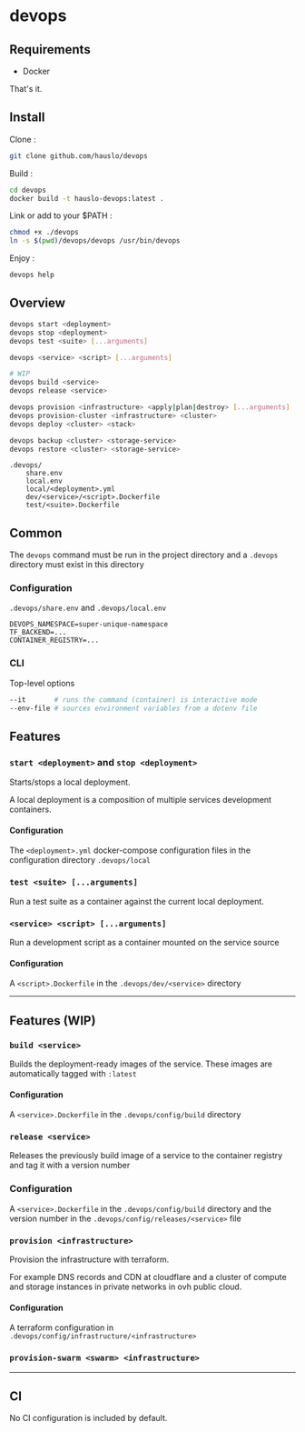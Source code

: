 # devops

## Requirements

- Docker

That's it.

## Install

Clone :

```bash
git clone github.com/hauslo/devops
```

Build :

```bash
cd devops
docker build -t hauslo-devops:latest .
```

Link or add to your \$PATH :

```bash
chmod +x ./devops
ln -s $(pwd)/devops/devops /usr/bin/devops
```

Enjoy :

```bash
devops help
```

## Overview

```bash
devops start <deployment>
devops stop <deployment>
devops test <suite> [...arguments]

devops <service> <script> [...arguments]

# WIP
devops build <service>
devops release <service>

devops provision <infrastructure> <apply|plan|destroy> [...arguments]
devops provision-cluster <infrastructure> <cluster>
devops deploy <cluster> <stack>

devops backup <cluster> <storage-service>
devops restore <cluster> <storage-service>
```

```
.devops/
    share.env
    local.env
    local/<deployment>.yml
    dev/<service>/<script>.Dockerfile
    test/<suite>.Dockerfile
```

## Common

The `devops` command must be run in the project directory and a `.devops` directory must exist in this directory

### Configuration

`.devops/share.env` and `.devops/local.env`

```env
DEVOPS_NAMESPACE=super-unique-namespace
TF_BACKEND=...
CONTAINER_REGISTRY=...
```

### CLI

Top-level options

```bash
--it       # runs the command (container) is interactive mode
--env-file # sources environment variables from a dotenv file
```

## Features

### `start <deployment>` and `stop <deployment>`

Starts/stops a local deployment.

A local deployment is a composition of multiple services development containers.

#### Configuration

The `<deployment>.yml` docker-compose configuration files in the configuration directory `.devops/local`

### `test <suite> [...arguments]`

Run a test suite as a container against the current local deployment.

### `<service> <script> [...arguments]`

Run a development script as a container mounted on the service source

#### Configuration

A `<script>.Dockerfile` in the `.devops/dev/<service>` directory

---

## Features (WIP)

### `build <service>`

Builds the deployment-ready images of the service. These images are automatically tagged with `:latest`

#### Configuration

A `<service>.Dockerfile` in the `.devops/config/build` directory

### `release <service>`

Releases the previously build image of a service to the container registry and tag it with a version number

### Configuration

A `<service>.Dockerfile` in the `.devops/config/build` directory and the version number in the `.devops/config/releases/<service>` file

### `provision <infrastructure>`

Provision the infrastructure with terraform.

For example DNS records and CDN at cloudflare and a cluster of compute and storage instances in private networks in ovh public cloud.

#### Configuration

A terraform configuration in `.devops/config/infrastructure/<infrastructure>`

### `provision-swarm <swarm> <infrastructure>`

---

## CI

No CI configuration is included by default.
